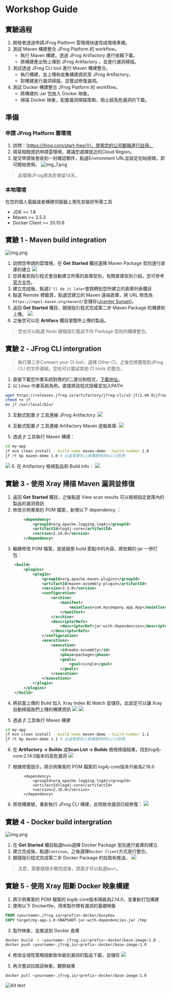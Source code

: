 
# Workshop Guide

## 實驗過程
1. 開發者透過申請JFrog Platform 雲環境快速完成環境準備。
2. 測試 Maven 構建整合 JFrog Platform 的 workflow。
   - 執行 Maven 構建，透過 JFrog Artifactory 進行依賴下載。
   - 將構建產出物上傳到 JFrog Artifactory ，並進行漏洞掃描。
3. 測試透過 JFrog CLI tool 進行 Maven 構建整合。
   - 執行構建，並上傳和收集構建資訊至 JFrog Artifactory。
   - 對構建進行漏洞掃描，並嘗試修復漏洞。
4. 測試 Docker 構建整合 JFrog Platform 的 workflow。
   - 將構建的 Jar 包放入 Docker 映象。
   - 掃描 Docker 映象，配置漏洞掃描策略，阻止超高危漏洞的下載。
        
## 準備
### 申請 JFrog Platform 雲環境 
1. 訪問：[https://jfrog.com/start-free/]()，使用您的公司郵箱進行註冊。
2. 填寫相關資訊申請雲環境，建議您選擇就近的Cloud Region。
3. 提交申請後會收到一封確認郵件，點選Environment URL並設定初始密碼，即可開始使用。
![img_7.png](images/img_7.png)

> 此環境JFrog將為您保留14天。

### 本地環境
在您的個人電腦或者構建伺服器上預先安裝好所需工具
-  JDK >= 1.8
-  Maven >= 3.5.3
-  Docker Client >= 20.10.6

## 實驗 1 - Maven build integration
![img.png](images/img-18.png)

1. 訪問您申請的雲環境，在 **Get Started** 欄目選擇 Maven Package 型別進行倉庫的建立
![](images/image.png)
2. 您將看到指引程式會自動建立所需的倉庫型別，有關倉庫型別介紹，您可參考[官方文件](https://jfrog.com/help/r/jfrog-artifactory-documentation/repository-management)。
3. 建立完成後，點選`I'll do it later`會跳轉到您所建立的倉庫列表欄目
4. 點選 Remote 標籤頁，點選您建立的 Maven 遠端倉庫，將 URL 修改為`https://repo1.maven.org/maven2/`並儲存([Jcenter Sunset](https://jfrog.com/blog/into-the-sunset-bintray-jcenter-gocenter-and-chartcenter/))。
5. 返回 **Get Started** 欄目，跟隨指引程式完成第二步 Maven Package 的構建和上傳。
![](images/image-5.png)
6. 之後您可以在 **Artifacs** 欄目瀏覽所上傳的製品。
> 您也可以點選 Redo 跟隨指引嘗試不同 Package 型別的構建整合。
## 實驗 2 - JFrog CLI intergration
> 執行第三步Connect your CI tool，選擇 Other CI，之後您將獲取到JFrog CLI 的文件連結。您也可以嘗試其他 CI tools 的整合。
1. 直接下載您作業系統對應的jf二進位制程式，[下載地址](https://releases.jfrog.io/artifactory/jfrog-cli/v2-jf/2.48.0/)。
2. 以 Linux 作業系統為例，直接將該程式授權並加入PATH
```sh
wget https://releases.jfrog.io/artifactory/jfrog-cli/v2-jf/2.48.0/jfrog-cli-linux-amd64/jf
chmod +x jf
mv jf /usr/local/bin/
```
3. 互動式配置 jf 工具連線 JFrog Artifactory:
![](images/image-6.png)

4. 互動式配置 jf 工具連線 Artifactory Maven 虛擬倉庫:
![](images/image-7.png)

5. 透過 jf 工具執行 Maven 構建：
```sh
cd my-app
jf mvn clean install --build-name maven-demo --build-number 1.0
jf rt bp maven-demo 1.0 # 此處需要和上面構建時的build對應
```
![](images/image-8.png)
6. 在 Artifactory 檢視製品和 Build info：
![](images/image-9.png)


## 實驗 3 - 使用 Xray 掃描 Maven 漏洞並修復
1. 返回 **Get Started** 欄目，之後點選 View scan results 可以檢視指定倉庫內的製品的漏洞資訊
2. 修改示例專案的 POM 檔案，新增以下 dependency ：
```xml
		<dependency>
			<groupId>org.apache.logging.log4j</groupId>
			<artifactId>log4j-core</artifactId>
			<version>2.14.0</version>
		</dependency>
```
3. 繼續修改 POM 檔案，直接替換 build 節點中的內容，將依賴的 jar 一併打包：
```xml
    <build>
        <plugins>
            <plugin>
                <groupId>org.apache.maven.plugins</groupId>
                <artifactId>maven-assembly-plugin</artifactId>
                <version>3.3.0</version>
                <configuration>
                    <archive>
                        <manifest>
                            <mainClass>com.mycompany.app.App</mainClass>
                        </manifest>
                    </archive>
                    <descriptorRefs>
                        <descriptorRef>jar-with-dependencies</descriptorRef>
                    </descriptorRefs>
                </configuration>
                <executions>
                    <execution>
                        <id>make-assembly</id>
                        <phase>package</phase>
                        <goals>
                            <goal>single</goal>
                        </goals>
                    </execution>
                </executions>
            </plugin>
        </plugins>
    </build>
```
4. 將前面上傳的 Build 加入 Xray Index 和 Watch 並儲存。此設定可以讓 Xray 自動掃描我們上傳的構建資訊
![](images/image-10.png)
![](images/image-11.png)

5. 透過 jf 工具執行 Maven 構建
```sh
cd my-app
jf mvn clean install --build-name maven-demo --build-number 1.1
jf rt bp maven-demo 1.1 # 此處需要和上面構建時的build對應
```
6. 在 **Artifactory -> Builds** 或**Scan List -> Builds** 檢視掃描結果，找到log4j-core:2.14.0版本的高危漏洞
![](images/image-12.png)

7. 根據修復提示，將示例專案的 POM 檔案的 log4j-core版本升級為2.16.0
```shell
		<dependency>
			<groupId>org.apache.logging.log4j</groupId>
			<artifactId>log4j-core</artifactId>
			<version>2.16.0</version>
		</dependency>
```
8. 修改構建號，重新執行 JFrog CLI 構建，此時致命漏洞已經修復：
![](images/image-14.png)

## 實驗 4 - Docker build intergration
![img.png](images/img-19.png)
1. 在 **Get Started** 欄目點選`Redo`選擇 Docker Package 型別進行倉庫的建立
2. 建立完成後，點選`Continue`，之後選擇`Docker Client`方式進行整合。
3. 跟隨指引程式完成第二步 Docker Package 的拉取和推送。
![](images/image-15.png)
> 注意，需要跟隨步驟完成後，頁面才可以點選`Next`。

## 實驗 5 - 使用 Xray 阻斷 Docker 映象構建
1. 將示例專案的 POM 檔案的 log4j-core版本降級為2.14.0，並重新打包構建
2. 使用以下 Dockerfile，用來製作帶有漏洞的基礎映象
```Dockerfile
FROM <yourname>.jfrog.io/<prefix>-docker/busybox
COPY target/my-app-1.0-SNAPSHOT-jar-with-dependencies.jar /tmp
```
3. 製作映象，並推送到 Docker 倉庫
```sh
docker build -t <yourname>.jfrog.io/<prefix>-docker/base-image:1.0 .
docker push <yourname>.jfrog.io/<prefix>-docker/base-image:1.0
```
4. 修改全域性策略阻斷致命級別漏洞的製品下載，並儲存
![](images/image-16.png)

5. 再次嘗試拉取該映象，觀察結果
```sh
docker pull <yourname>.jfrog.io/<prefix>-docker/base-image:1.0
```
![Alt text](images/image-17.png)
